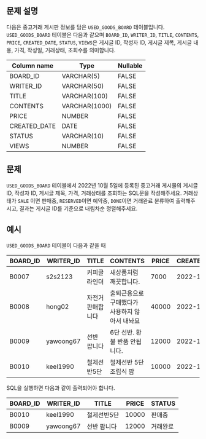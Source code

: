 ## 문제 설명

다음은 중고거래 게시판 정보를 담은 `USED_GOODS_BOARD` 테이블입니다. `USED_GOODS_BOARD` 테이블은 다음과 같으며 `BOARD_ID`, `WRITER_ID`, `TITLE`, `CONTENTS`, `PRICE`, `CREATED_DATE`, `STATUS`, `VIEWS`은 게시글 ID, 작성자 ID, 게시글 제목, 게시글 내용, 가격, 작성일, 거래상태, 조회수를 의미합니다.

|Column name|Type|Nullable|
|---|---|---|
|BOARD_ID|VARCHAR(5)|FALSE|
|WRITER_ID|VARCHAR(50)|FALSE|
|TITLE|VARCHAR(100)|FALSE|
|CONTENTS|VARCHAR(1000)|FALSE|
|PRICE|NUMBER|FALSE|
|CREATED_DATE|DATE|FALSE|
|STATUS|VARCHAR(10)|FALSE
|VIEWS|NUMBER|FALSE|

## 문제

`USED_GOODS_BOARD` 테이블에서 2022년 10월 5일에 등록된 중고거래 게시물의 게시글 ID, 작성자 ID, 게시글 제목, 가격, 거래상태를 조회하는 SQL문을 작성해주세요. 거래상태가 `SALE` 이면 판매중, `RESERVED`이면 예약중, `DONE`이면 거래완료 분류하여 출력해주시고, 결과는 게시글 ID를 기준으로 내림차순 정렬해주세요.

## 예시

`USED_GOODS_BOARD` 테이블이 다음과 같을 때

|BOARD_ID|WRITER_ID|TITLE|CONTENTS|PRICE|CREATED_DATE|STATUS|VIEWS|
|---|---|---|---|---|---|---|---|
|B0007|s2s2123|커피글라인더|새상품처럼 깨끗합니다.|7000|2022-10-04|DONE|210|
|B0008|hong02|자전거 판매합니다|출퇴근용으로 구매했다가 사용하지 않아서 내놔요|40000|2022-10-04|SALE|301|
|B0009|yawoong67|선반 팝니다|6단 선반. 환불 반품 안됩니다.|12000|2022-10-05|DONE|202|
|B0010|keel1990|철제선반5단|철제선반 5단 조립식 팜|10000|2022-10-05|SALE|194|

SQL을 실행하면 다음과 같이 출력되어야 합니다.

|BOARD_ID|WRITER_ID|TITLE|PRICE|STATUS|
|---|---|---|---|---|
|B0010|keel1990|철제선반5단|10000|판매중|
|B0009|yawoong67|선반 팝니다|12000|거래완료|
